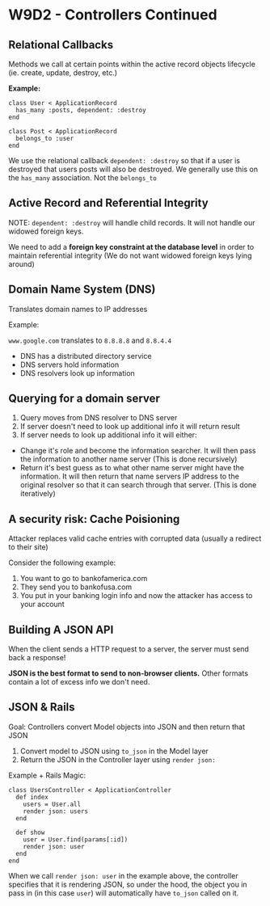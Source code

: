 # W9D2 - Controllers Continued

## Relational Callbacks 

Methods we call at certain points within the active record objects lifecycle (ie. create, update, destroy, etc.)

**Example:**
```
class User < ApplicationRecord
  has_many :posts, dependent: :destroy
end

class Post < ApplicationRecord
  belongs_to :user
end
```
We use the relational callback `dependent: :destroy` so that if a user is destroyed
that users posts will also be destroyed. We generally use this on the `has_many` association. Not the `belongs_to`

## Active Record and Referential Integrity

NOTE: `dependent: :destroy` will handle child records. It will not handle our widowed foreign keys.

We need to add a **foreign key constraint at the database level** in order to maintain referential integrity (We do not want widowed foreign keys lying around)

## Domain Name System (DNS)

Translates domain names to IP addresses 

Example:

`www.google.com` translates to `8.8.8.8` and `8.8.4.4`

* DNS has a distributed directory service 
* DNS servers hold information
* DNS resolvers look up information

## Querying for a domain server

1. Query moves from DNS resolver to DNS server
2. If server doesn't need to look up additional info it will return result
3. If server needs to look up additional info it will either:
  * Change it's role and become the information searcher. It will then pass the information to another name server (This is done recursively)
  * Return it's best guess as to what other name server might have the information. It will then return that name servers IP address to the original resolver so that it can search through that server. (This is done iteratively)

## A security risk: Cache Poisioning

Attacker replaces valid cache entries with corrupted data (usually a redirect to their site)

Consider the following example: 

1. You want to go to bankofamerica.com
2. They send you to bankofusa.com 
3. You put in your banking login info and now the attacker has access to your account

## Building A JSON API

When the client sends a HTTP request to a server, the server must send back a response!

**JSON is the best format to send to non-browser clients.** Other formats contain a lot of excess info we don't need.

## JSON & Rails

Goal: Controllers convert Model objects into JSON and then return that JSON

1. Convert model to JSON using `to_json` in the Model layer
2. Return the JSON in the Controller layer using `render json:`

Example + Rails Magic:

```
class UsersController < ApplicationController
  def index
    users = User.all
    render json: users
  end

  def show
    user = User.find(params[:id])
    render json: user
  end
end
```
When we call `render json: user` in the example above, the controller specifies that it is rendering JSON, so under the hood, the object you in pass in (in this case `user`) will automatically have `to_json` called on it.











